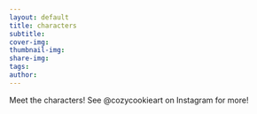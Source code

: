 ```yaml
---
layout: default
title: characters
subtitle: 
cover-img: 
thumbnail-img: 
share-img: 
tags: 
author: 
---
```


Meet the characters! See @cozycookieart on Instagram for more!
